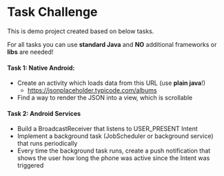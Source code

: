 # Task Challenge

This is demo project created based on below tasks.

For all tasks you can use **standard Java** and **NO** additional frameworks or **libs** are needed!


#### Task 1: Native Android:

- Create an activity which loads data from this URL (use **plain java**!)
  - https://jsonplaceholder.typicode.com/albums
- Find a way to render the JSON into a view, which is scrollable


#### Task 2: Android Services
- Build a BroadcastReceiver that listens to USER_PRESENT Intent
- Implement a background task (JobScheduler or background service) that runs periodically
- Every time the background task runs, create a push notification that shows the user how long the phone was active since the Intent was triggered
